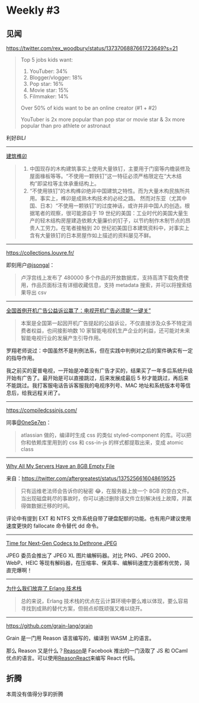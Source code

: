 # Weekly #3

## 见闻

https://twitter.com/rex_woodbury/status/1373706887661723649?s=21

> Top 5 jobs kids want:
>
> 1. YouTuber: 34%
> 2. Blogger/vlogger: 18%
> 3. Pop star: 16%
> 4. Movie star: 15%
> 5. Filmmaker: 14%
>
> Over 50% of kids want to be an online creator (#1 + #2)
>
> YouTuber is 2x more popular than pop star or movie star & 3x more popular than pro athlete or astronaut

利好$BILI$

---

[建筑榫卯](https://mp.weixin.qq.com/s/cjzGk6eYLjuXqVnNbsJ7xw)

> 1. 中国现存的木构建筑事实上使用大量铁钉，主要用于门窗等内檐装修及屋面椽板等等。“不使用一颗铁钉”这一特征必须严格限定在“大木结构”即梁柱等主体承重结构上。
> 2. “不使用铁钉”的木构榫卯绝非中国建筑之特性。而为大量木构民族所共用。事实上，榫卯是成熟木构技术的必经之路。
>    然而对东亚（尤其中国、日本）“不使用一颗铁钉”的过度神话，或许并非中国人的创造。根据笔者的观察，很可能源自于 19 世纪的美国：工业时代的美国大量生产的轻木结构房屋建造依赖大量廉价的钉子，以节约制作木制节点的昂贵人工劳力。在笔者接触到 20 世纪初美国日本建筑资料中，对事实上含有大量铁钉的日本房屋作如上描述的资料屡见不鲜。

---

https://collections.louvre.fr/

即刻用户[@jsongal](https://web.okjike.com/originalPost/605a6572b95be200185f9d27)：

> 卢浮宫线上发布了 480000 多个作品的开放数据库，支持高清下载免费使用，作品页面标注有详细收藏信息，支持 metadata 搜索，并可以将搜索结果导出 csv

---

[全国首例开机广告公益诉讼赢了：电视开机广告必须能“一键关”](https://www.thepaper.cn/newsDetail_forward_11877707)

> 本案是全国第一起因开机广告提起的公益诉讼，不仅直接涉及众多不特定消费者权益，也间接影响数 10 家智能电视机生产企业的利益，还可能对未来智能电视行业的发展产生引导作用。

罗翔老师说过：中国虽然不是判例法系，但在实践中判例对之后的案件确实有一定的指导作用。

我之前买的夏普电视，一开始是冲着没有广告才买的，结果买了一年多后系统升级开始有广告了。最开始是可以直接跳过，后来发展成最后 5 秒才能跳过，再后来不能跳过。我打客服电话告诉客服我的电视序列号、MAC 地址和系统版本号等信息后，给我远程关闭了。

---

https://compiledcssinjs.com/

同事[@0neSe7en](https://github.com/0neSe7en)：

> atlassian 做的，编译时生成 css 的类似 styled-component 的库。可以把你和依赖库里用到的 css 和 css-in-js 的样式都提取出来，变成 atomic class

---

[Why All My Servers Have an 8GB Empty File](https://brianschrader.com/archive/why-all-my-servers-have-an-8gb-empty-file/)

来自：https://twitter.com/aftergreatest/status/1375256616048619525

> 只有运维老法师会告诉你的秘密 😂，在服务器上放一个 8GB 的空白文件。当出现磁盘耗尽的事故时，你可以通过删除该文件立刻解决线上故障，并赢得做数据迁移的时间。

评论中有提到 EXT 和 NTFS 文件系统自带了硬盘配额的功能。也有用户建议使用速度更快的 fallocate 命令替代 dd 命令。

---

[Time for Next-Gen Codecs to Dethrone JPEG](https://cloudinary.com/blog/time_for_next_gen_codecs_to_dethrone_jpeg)

JPEG 委员会推出了 JPEG XL 图片编解码器。对比 PNG、JPEG 2000、WebP、HEIC 等现有解码器，在压缩率、保真率、编解码速度方面都有优势，简直完爆啊！

---

[为什么我们放弃了 Erlang 技术栈](https://developer.aliyun.com/article/229322)

> 总的来说，Erlang 技术栈的优点在云计算环境中要么难以体现，要么容易寻找到成熟的替代方案，但弱点却既顽强又难以绕开。

---

https://github.com/grain-lang/grain

Grain 是一门用 Reason 语言编写的，编译到 WASM 上的语言。

那么 Reason 又是什么？[Reason](https://github.com/reasonml/reason)是 Facebook 推出的一门汲取了 JS 和 OCaml 优点的语言。可以使用[ReasonReact](https://reasonml.github.io/reason-react/)来编写 React 代码。

## 折腾

本周没有值得分享的折腾
